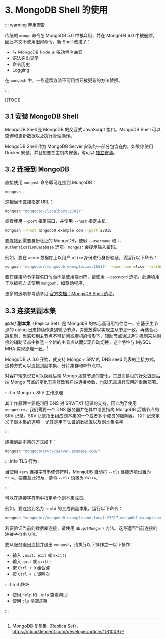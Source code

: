 # 3. MongoDB Shell 的使用

::: warning 弃用警告

传统的 `mongo` 命令在 MongoDB 5.0 中被弃用，并在 MongoDB 6.0 中被删除，因此本文不使用旧的命令。新 Shell 改进了：

- 与 MongoDB Node.js 驱动程序兼容
- 语法突出显示
- 命令历史
- Logging

在 `mongosh` 中，一些遗留方法不可用或已被更新的方法替换。

:::

[[TOC]]

## 3.1 安装 MongoDB Shell

MongoDB Shell 是 MongoDB 的交互式 JavaScript 接口。MongoDB Shell 可以查询和更新数据以及执行管理操作。

MongoDB Shell 作为 MongoDB Server 安装的一部分包含在内，如果你使用 Docker 安装，并且想要在主机内安装，也可以 [独立安装](https://www.mongodb.com/try/download/shell)。

## 3.2 连接到 MongoDB

直接使用 `mongosh` 命令即可连接到 MongoDB：

```bash
mongosh
```

这相当于直接指定 URL：

```bash
mongosh "mongodb://localhost:27017"
```

或者使用 `--port` 指定端口，并使用 `--host` 指定主机：

```bash
mongosh --host mongodb0.example.com --port 28015
```

要连接到需要身份验证的 MongoDB，使用 `--username` 和 `--authenticationDatabase` 选项。`mongosh` 会提示输入密码。

例如，要在 `admin` 数据库上以用户 `alice` 身份进行身份验证，请运行以下命令：

```bash
mongosh "mongodb://mongodb0.example.com:28015" --username alice --authenticationDatabase admin
```

要在连接命令中提供口令而不是使用提示符，请使用 `--password` 选项。此选项用于以编程方式使用 `mongosh`，如驱动程序。

更多的选项参考请参见 [官方文档：MongoDB Shell 选项](https://www.mongodb.com/docs/mongodb-shell/reference/options/)。

## 3.3 连接到副本集

*@def* **副本集**（Replica Set）是 MongoDB 的核心高可用特性之一，它基于主节点的 oplog 日志持续传送到辅助节点，并重放得以实现主从节点一致。再结合心跳机制，当感知到主节点不可访问或宕机的情形下，辅助节点通过选举机制来从剩余的辅助节点中推选一个新的主节点从而实现自动切换，这个特性与 MySQL MHA 实现原理一致。[^1]

[^1]: MongoDB 复制集（Replica Set），<https://cloud.tencent.com/developer/article/1181009>

MongoDB 从 3.6 开始，就支持 Mongo + SRV 的 DNS seed 列表的连接方式，这种方式可以连接到副本集、分片集群和单节点中。

对客户端来说它可以隐藏后端 Mongo 服务节点的变化，其显而易见的好处就是后端 Mongo 节点的变化无需修改客户端连接参数，也就无需进行应用的重新部署。

::: tip Mongo + SRV 工作原理

其工作原理主要是利用 DNS 对 SRV/TXT 记录的支持，因此为了使用 `mongo+srv`，我们需要一个 DNS 服务器并在其中设置指向 MongoDB 后端节点的 SRV 记录。SRV 记录指出组成副本集的一个或者多个成员的服务器。TXT 记录定义了副本集的选项， 尤其是用于认证的数据库以及副本集名字

:::

连接到副本集的方式如下：

```bash
mongosh "mongodb+srv://server.example.com/"
```

::: info TLS 行为

当使用 `+srv` 连接字符串修饰符时，MongoDB 自动将 `--tls` 连接选项设置为 `true`。要覆盖此行为，请将 `--tls` 设置为 `false`。

:::

可以在连接字符串中指定单个副本集成员。

例如，要连接到名为 `replA` 的三成员副本集，运行以下命令：

```bash
mongosh "mongodb://mongodb0.example.com.local:27017,mongodb1.example.com.local:27017,mongodb2.example.com.local:27017/?replicaSet=replA"
```

若要验证当前的数据库连接，请使用 `db.getMongo()` 方法。这将返回当前连接的连接字符串 URI。

要从服务退出连接并退出 `mongosh`，请执行以下操作之一以下操作：

- 输入 `.exit`、`exit` 或 `exit()`
- 输入 `quit` 或 `quit()`
- 按 `Ctrl + D` 组合键
- 按 `Ctrl + C` 键两次

::: tip 小技巧

- 使用 `help` 和 `.help` 查看帮助
- 使用 `cls` 清空屏幕

:::
